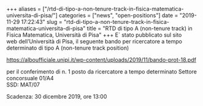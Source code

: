 +++
aliases = ["/rtd-di-tipo-a-non-tenure-track-in-fisica-matematica-universita-di-pisa/"]
categories = ["news", "open-positions"]
date = "2019-11-29 17:22:43"
slug = "rtd-di-tipo-a-non-tenure-track-in-fisica-matematica-universita-di-pisa"
title = "RTD di tipo A (non-tenure track) in Fisica Matematica, Università di Pisa"
+++
E\` stato pubblicato sul sito web dell’Università di Pisa, il seguente
bando per ricercatore a tempo determinato di tipo A (non-tenure track
position)

<https://alboufficiale.unipi.it/wp-content/uploads/2019/11/bando-prot-18.pdf>

per il conferimento di n. 1 posto da ricercatore a tempo determinato
Settore concorsuale 01/A4  
SSD: MAT/07

Scadenza: 30 dicembre 2019, ore 13:00
